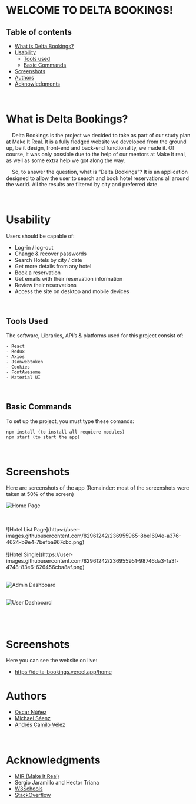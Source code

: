 # **WELCOME TO DELTA BOOKINGS!**

## **Table of contents**

- [What is Delta Bookings?](#what-is-Delta-Bookings?)
- [Usability]("#usability)
  - [Tools used](#tools-used)
  - [Basic Commands](#basic-commands)
- [Screenshots](#screenshots)
- [Authors](#authors)
- [Acknowledgments](#acknowledgments)

<br />

# **What is Delta Bookings?**

&nbsp;&nbsp;&nbsp;&nbsp;Delta Bookings is the project we decided to take as part of our
study plan at Make It Real. It is a fully fledged website we
developed from the ground up, be it design, front-end and back-end
functionality, we made it. Of course, it was only possible due to
the help of our mentors at Make It real, as well as some extra help
we got along the way.

&nbsp;&nbsp;&nbsp;&nbsp;So, to answer the question, what is “Delta Bookings”? It is an
application designed to allow the user to search and book hotel
reservations all around the world. All the results are filtered by
city and preferred date.

<br />

# **Usability**

Users should be capable of:

- Log-in / log-out
- Change & recover passwords
- Search Hotels by city / date
- Get more details from any hotel
- Book a reservation
- Get emails with their reservation information
- Review their reservations
- Access the site on desktop and mobile devices

<br />

## **Tools Used**

The software, Libraries, API’s & platforms used for this project
consist of:

```
- React
- Redux
- Axios
- Jsonwebtoken
- Cookies
- FontAwesome
- Material UI

```

<br />

## **Basic Commands**

To set up the project, you must type these comands:

```
npm install (to install all requiere modules)
npm start (to start the app)
```

<br />

# **Screenshots**

Here are screenshots of the app (Remainder: most of the screenshots were taken at 50% of the screen)

![Home Page](https://user-images.githubusercontent.com/82961242/236955964-0b495d71-0acd-4266-a601-cd7716dc4fc4.png)

<br />
<br />
![Hotel List Page](https://user-images.githubusercontent.com/82961242/236955965-8be1694e-a376-4624-b9e4-7befba967cbc.png)

<br />
<br />
![Hotel Single](https://user-images.githubusercontent.com/82961242/236955951-98746da3-1a3f-4748-83e6-626456cba8af.png)
<br />
<br />

![Admin Dashboard](https://user-images.githubusercontent.com/82961242/236955960-30eec337-5647-4510-b8ee-473b336fcf3b.png)
<br />
<br />

![User Dashboard](https://user-images.githubusercontent.com/82961242/236955959-041014f7-b4f0-4a41-931d-0bc9bb36b6d1.png)
<br />
<br />


<br />

# **Screenshots**

Here you can see the website on live:

-  https://delta-bookings.vercel.app/home

# **Authors**

- [Oscar Núñez](https://github.com/Oskarnuz)
- [Michael Sáenz](https://github.com/MSaenz1011)
- [Andrés Camilo Vélez](https://github.com/RandomBlueGuy)

<br />

# **Acknowledgments**

- [MIR (Make It Real)](https://makeitreal.camp)
- Sergio Jaramillo and Hector Triana
- [W3Schools](https://www.w3schools.com/)
- [StackOverflow](https://stackoverflow.com)
